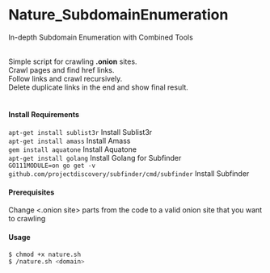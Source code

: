 # Nature_SubdomainEnumeration
In-depth Subdomain Enumeration with Combined Tools

</br>Simple script  for crawling **.onion** sites.</br>
Crawl pages and find href links.</br>
Follow links and crawl recursively.</br>
Delete duplicate links in the end and show final result.</br></br>

#### Install Requirements
`apt-get install sublist3r` Install Sublist3r
<br>`apt-get install amass` Install Amass
<br>`gem install aquatone`  Install Aquatone
<br>`apt-get install golang` Install Golang for Subfinder
<br>`GO111MODULE=on go get -v github.com/projectdiscovery/subfinder/cmd/subfinder` Install Subfinder

#### Prerequisites
Change <.onion site> parts from the code to a valid onion site that you want to crawling</br>

#### Usage
  ```sh
$ chmod +x nature.sh
$ /nature.sh <domain>
```
  

